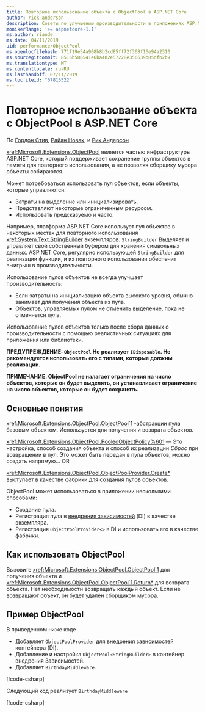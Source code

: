 ```yaml
---
title: Повторное использование объекта с ObjectPool в ASP.NET Core
author: rick-anderson
description: Советы по улучшению производительности в приложениях ASP.NET Core с помощью ObjectPool.
monikerRange: '>= aspnetcore-1.1'
ms.author: riande
ms.date: 04/11/2019
uid: performance/ObjectPool
ms.openlocfilehash: 771f19e54a908b8b2cd85ff72f368f16e94a2310
ms.sourcegitcommit: 8516b586541e6ba402e57228e356639b85dfb2b9
ms.translationtype: MT
ms.contentlocale: ru-RU
ms.lasthandoff: 07/11/2019
ms.locfileid: "67815522"
---
```

# <a name="object-reuse-with-objectpool-in-aspnet-core"></a>Повторное использование объекта с ObjectPool в ASP.NET Core

По [Гордон Стив](https://twitter.com/stevejgordon), [Райан Новак](https://github.com/rynowak), и [Рик Андерсон](https://twitter.com/RickAndMSFT)

<xref:Microsoft.Extensions.ObjectPool> является частью инфраструктуры ASP.NET Core, который поддерживает сохранение группы объектов в памяти для повторного использования, а не позволяя сборщику мусора объекты собираются.

Может потребоваться использовать пул объектов, если объекты, которые управляются:

- Затраты на выделение или инициализировать.
- Представляют некоторые ограниченным ресурсом.
- Использовать предсказуемо и часто.

Например, платформа ASP.NET Core использует пул объектов в некоторых местах для повторного использования <xref:System.Text.StringBuilder> экземпляров. `StringBuilder` Выделяет и управляет свой собственный буфером для хранения символьных данных. ASP.NET Core, регулярно использующей `StringBuilder` для реализации функции, и их повторного использования обеспечит выигрыш в производительности.

Использование пулов объектов не всегда улучшает производительность:

- Если затраты на инициализацию объекта высокого уровня, обычно занимает для получения объекта из пула.
- Объектов, управляемых пулом не отменить выделение, пока не отменяется пула.

Использование пулов объектов только после сбора данных о производительности с помощью реалистичных ситуациях для приложения или библиотеки.

**ПРЕДУПРЕЖДЕНИЕ: `ObjectPool` Не реализует `IDisposable`. Не рекомендуется использовать его с типами, которые должны реализации.**

**ПРИМЕЧАНИЕ. ObjectPool не налагает ограничения на число объектов, которые он будет выделять, он устанавливает ограничение на число объектов, которые он будет сохранять.**

## <a name="concepts"></a>Основные понятия

<xref:Microsoft.Extensions.ObjectPool.ObjectPool`1> -абстракции пула базовым объектом. Используется для получения и возврата объектов.

<xref:Microsoft.Extensions.ObjectPool.PooledObjectPolicy%601> — Это настройка, способ создания объекта и способ их реализации *Сброс* при возвращении в пул. Это может быть передан в пула объектов, можно создать напрямую... OR

<xref:Microsoft.Extensions.ObjectPool.ObjectPoolProvider.Create*> выступает в качестве фабрики для создания пулов объектов.
<!-- REview, there is no ObjectPoolProvider<T> -->

ObjectPool может использоваться в приложении несколькими способами:

* Создание пула.
* Регистрация пула в [внедрения зависимостей](xref:fundamentals/dependency-injection) (DI) в качестве экземпляра.
* Регистрация `ObjectPoolProvider<>` в DI и использовать его в качестве фабрики.

## <a name="how-to-use-objectpool"></a>Как использовать ObjectPool

Вызовите <xref:Microsoft.Extensions.ObjectPool.ObjectPool`1> для получения объекта и <xref:Microsoft.Extensions.ObjectPool.ObjectPool`1.Return*> для возврата объекта.  Нет необходимости возвращать каждый объект. Если не возвращают объект, он будет удален сборщиком мусора.

## <a name="objectpool-sample"></a>Пример ObjectPool

В приведенном ниже коде

* Добавляет `ObjectPoolProvider` для [внедрения зависимостей](xref:fundamentals/dependency-injection) контейнера (DI).
* Добавление и настройка `ObjectPool<StringBuilder>` в контейнер внедрения Зависимостей.
* Добавляет `BirthdayMiddleware`.

[!code-csharp[](ObjectPool/ObjectPoolSample/Startup.cs?name=snippet)]

Следующий код реализует `BirthdayMiddleware`

[!code-csharp[](ObjectPool/ObjectPoolSample/BirthdayMiddleware.cs?name=snippet)]

